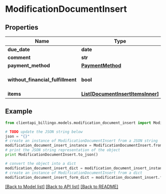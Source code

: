 # ModificationDocumentInsert


## Properties
Name | Type | Description | Notes
------------ | ------------- | ------------- | -------------
**due_date** | **date** |  | [optional] 
**comment** | **str** |  | [optional] 
**payment_method** | [**PaymentMethod**](PaymentMethod.md) |  | [optional] 
**without_financial_fulfillment** | **bool** |  | [optional] [default to False]
**items** | [**List[DocumentInsertItemsInner]**](DocumentInsertItemsInner.md) |  | [optional] 

## Example

```python
from clientapi_billingo.models.modification_document_insert import ModificationDocumentInsert

# TODO update the JSON string below
json = "{}"
# create an instance of ModificationDocumentInsert from a JSON string
modification_document_insert_instance = ModificationDocumentInsert.from_json(json)
# print the JSON string representation of the object
print ModificationDocumentInsert.to_json()

# convert the object into a dict
modification_document_insert_dict = modification_document_insert_instance.to_dict()
# create an instance of ModificationDocumentInsert from a dict
modification_document_insert_form_dict = modification_document_insert.from_dict(modification_document_insert_dict)
```
[[Back to Model list]](../README.md#documentation-for-models) [[Back to API list]](../README.md#documentation-for-api-endpoints) [[Back to README]](../README.md)


